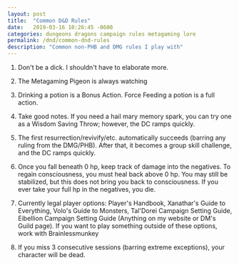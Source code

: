 ```yaml
---
layout: post
title:  "Common D&D Rules"
date:   2019-03-16 10:26:45 -0600
categories: dungeons dragons campaign rules metagaming lore
permalink: /dnd/common-dnd-rules
description: "Common non-PHB and DMG rules I play with"
---
```


1) Don't be a dick.
   I shouldn't have to elaborate more.

2) The Metagaming Pigeon is always watching

3) Drinking a potion is a Bonus Action.
   Force Feeding a potion is a full action.

4) Take good notes.
   If you need a hail mary memory spark, you can try one as a Wisdom Saving Throw; however, the DC ramps quickly.

5) The first resurrection/revivify/etc. automatically succeeds (barring any ruling from the DMG/PHB).
   After that, it becomes a group skill challenge, and the DC ramps quickly.

6) Once you fall beneath 0 hp, keep track of damage into the negatives.
   To regain consciousness, you must heal back above 0 hp.
   You may still be stabilized, but this does not bring you back to consciousness.
   If you ever take your full hp in the negatives, you die.

7) Currently legal player options: Player's Handbook, Xanathar's Guide to Everything, Volo's Guide to Monsters, Tal'Dorei Campaign Setting Guide, Eibellion Campaign Setting Guide (Anything on my website or DM's Guild page).
   If you want to play something outside of these options, work with Brainlessmunkey

8) If you miss 3 consecutive sessions (barring extreme exceptions), your character will be dead.
